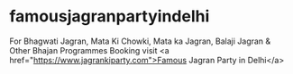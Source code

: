 # famousjagranpartyindelhi
For Bhagwati Jagran, Mata Ki Chowki, Mata ka Jagran, Balaji Jagran &amp; Other Bhajan Programmes Booking visit &lt;a href="https://www.jagrankiparty.com">Famous Jagran Party in Delhi&lt;/a>
